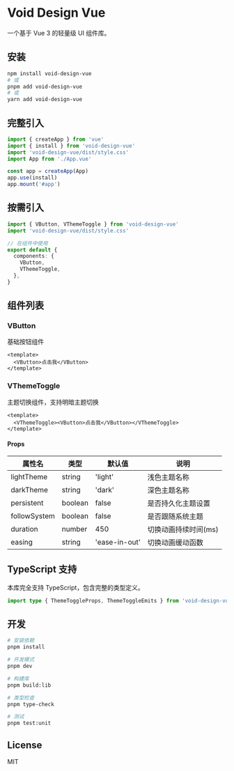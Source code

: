 # Void Design Vue

一个基于 Vue 3 的轻量级 UI 组件库。

## 安装

```bash
npm install void-design-vue
# 或
pnpm add void-design-vue
# 或
yarn add void-design-vue
```

## 完整引入

```typescript
import { createApp } from 'vue'
import { install } from 'void-design-vue'
import 'void-design-vue/dist/style.css'
import App from './App.vue'

const app = createApp(App)
app.use(install)
app.mount('#app')
```

## 按需引入

```typescript
import { VButton, VThemeToggle } from 'void-design-vue'
import 'void-design-vue/dist/style.css'

// 在组件中使用
export default {
  components: {
    VButton,
    VThemeToggle,
  },
}
```

## 组件列表

### VButton

基础按钮组件

```vue
<template>
  <VButton>点击我</VButton>
</template>
```

### VThemeToggle

主题切换组件，支持明暗主题切换

```vue
<template>
  <VThemeToggle><VButton>点击我</VButton></VThemeToggle>
</template>
```

#### Props

| 属性名       | 类型    | 默认值        | 说明                 |
| ------------ | ------- | ------------- | -------------------- |
| lightTheme   | string  | 'light'       | 浅色主题名称         |
| darkTheme    | string  | 'dark'        | 深色主题名称         |
| persistent   | boolean | false         | 是否持久化主题设置   |
| followSystem | boolean | false         | 是否跟随系统主题     |
| duration     | number  | 450           | 切换动画持续时间(ms) |
| easing       | string  | 'ease-in-out' | 切换动画缓动函数     |

## TypeScript 支持

本库完全支持 TypeScript，包含完整的类型定义。

```typescript
import type { ThemeToggleProps, ThemeToggleEmits } from 'void-design-vue'
```

## 开发

```bash
# 安装依赖
pnpm install

# 开发模式
pnpm dev

# 构建库
pnpm build:lib

# 类型检查
pnpm type-check

# 测试
pnpm test:unit
```

## License

MIT
